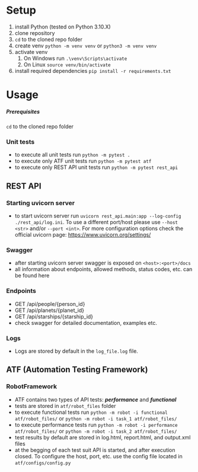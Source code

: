# Setup
1. install Python (tested on Python 3.10.X)
2. clone repository
3. `cd` to the cloned repo folder
4. create venv `python -m venv venv` or `python3 -m venv venv`
5. activate venv 
   1. On Windows run `.\venv\Scripts\activate`
   2. On Linux `source venv/bin/activate`
6. install required dependencies `pip install -r requirements.txt`

# Usage

##### Prerequisites
`cd` to the cloned repo folder

### Unit tests
* to execute all unit tests run `python -m pytest .`
* to execute only ATF unit tests run `python -m pytest atf`
* to execute only REST API unit tests run `python -m pytest rest_api`

## REST API

### Starting uvicorn server
* to start uvicorn server run `uvicorn rest_api.main:app --log-config ./rest_api/log.ini`. To use a different port/host please use `--host <str>` and/or `--port <int>`. For more configuration options check the official uvicorn page: https://www.uvicorn.org/settings/

### Swagger
* after starting uvicorn server swagger is exposed on `<host>:<port>/docs`
* all information about endpoints, allowed methods, status codes, etc. can be found here

### Endpoints
* GET /api/people/{person_id}
* GET /api/planets/{planet_id}
* GET /api/starships/{starship_id}
* check swagger for detailed documentation, examples etc.

### Logs
* Logs are stored by default in the `log_file.log` file.

## ATF (Automation Testing Framework)

### RobotFramework
* ATF contains two types of API tests: _**performance**_ and _**functional**_ 
* tests are stored in `atf/robot_files` folder
* to execute functional tests run `python -m robot -i functional atf/robot_files/` or `python -m robot -i task_1 atf/robot_files/`
* to execute performance tests run `python -m robot -i performance atf/robot_files/` or `python -m robot -i task_2 atf/robot_files/`
* test results by default are stored in log.html, report.html, and output.xml files
* at the begging of each test suit API is started, and after execution closed. To configure the host, port, etc. use the config file located in `atf/configs/config.py`